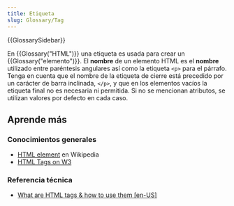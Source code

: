 ```yaml
---
title: Etiqueta
slug: Glossary/Tag
---
```


{{GlossarySidebar}}

En {{Glossary("HTML")}} una etiqueta es usada para crear un {{Glossary("elemento")}}. El **nombre** de un elemento HTML es el **nombre** utilizado entre paréntesis angulares así como la etiqueta `<p>` para el párrafo. Tenga en cuenta que el nombre de la etiqueta de cierre está precedido por un carácter de barra inclinada, `</p>`, y que en los elementos vacíos la etiqueta final no es necesaria ni permitida. Si no se mencionan atributos, se utilizan valores por defecto en cada caso.

## Aprende más

### Conocimientos generales

- [HTML element](https://es.wikipedia.org/wiki/HTML_element) en Wikipedia
- [HTML Tags on W3](https://www.w3.org/History/19921103-hypertext/hypertext/WWW/MarkUp/Tags.html)

### Referencia técnica

- [What are HTML tags & how to use them \[en-US\]](/es/Learn/HTML/HTML_tags)
